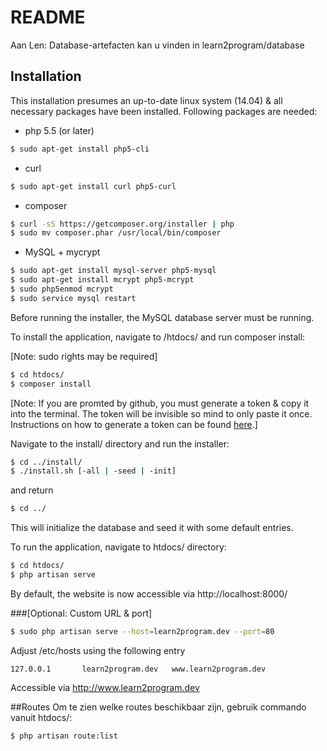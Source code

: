 # README

Aan Len: Database-artefacten kan u vinden in learn2program/database

## Installation
This installation presumes an up-to-date linux system (14.04) & all necessary packages have been installed.
Following packages are needed:

- php 5.5 (or later)

~~~sh
$ sudo apt-get install php5-cli
~~~

- curl

~~~sh
$ sudo apt-get install curl php5-curl
~~~

- composer

~~~sh
$ curl -sS https://getcomposer.org/installer | php
$ sudo mv composer.phar /usr/local/bin/composer
~~~

- MySQL + mycrypt

~~~sh
$ sudo apt-get install mysql-server php5-mysql
$ sudo apt-get install mcrypt php5-mcrypt
$ sudo php5enmod mcrypt
$ sudo service mysql restart
~~~

Before running the installer, the MySQL database server must be running.

To install the application, navigate to /htdocs/
and run composer install:

[Note: sudo rights may be required]

~~~sh
$ cd htdocs/
$ composer install
~~~

[Note: If you are promted by github, you must generate a token & copy it into the terminal. The token will be invisible so mind to only paste it once. Instructions on how to generate a token can be found [here](https://help.github.com/articles/creating-an-access-token-for-command-line-use/).]

Navigate to the install/ directory and run the installer:

~~~sh
$ cd ../install/
$ ./install.sh [-all | -seed | -init]
~~~

and return

~~~sh
$ cd ../
~~~

This will initialize the database and seed it with some default entries.

To run the application, navigate to htdocs/ directory:

~~~sh
$ cd htdocs/
$ php artisan serve
~~~

By default, the website is now accessible via http://localhost:8000/

###[Optional: Custom URL & port]

~~~sh
$ sudo php artisan serve --host=learn2program.dev --port=80
~~~

Adjust /etc/hosts using the following entry

~~~
127.0.0.1		learn2program.dev	www.learn2program.dev
~~~

Accessible via http://www.learn2program.dev

##Routes
Om te zien welke routes beschikbaar zijn, gebruik commando vanuit htdocs/:

~~~sh
$ php artisan route:list
~~~
